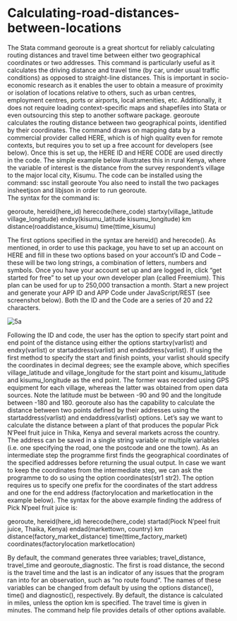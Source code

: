 # Calculating-road-distances-between-locations
The Stata command georoute  is a great shortcut for reliably calculating routing distances and travel time between either two geographical coordinates or two addresses. This command is particularly useful as it calculates the driving distance and travel time (by car, under usual traffic conditions) as opposed to straight-line distances. 
This is important in socio-economic research as it enables the user to obtain a measure of proximity or isolation of locations relative to others, such as urban centres, employment centres, ports or airports, local amenities, etc. 
Additionally, it does not require loading context-specific maps and shapefiles into Stata or even outsourcing this step to another software package. georoute calculates the routing distance between two geographical points, identified by their coordinates. The command draws on mapping data by a commercial provider called HERE, which is of high quality even for remote contexts, but requires you to set up a free account for developers (see below). Once this is set up, the HERE ID and HERE CODE are used directly in the code. 
The simple example below illustrates this in rural Kenya, where the variable of interest is the distance from the survey respondent’s village to the major local city, Kisumu. The code can be installed using the command:
ssc install georoute
You also need to install the two packages insheetjson and libjson in order to run georoute.  
The syntax for the command is: 

georoute, hereid(here_id) herecode(here_code) startxy(village_latitude village_longitude) endxy(kisumu_latitude kisumu_longitude) km distance(roaddistance_kisumu) time(ttime_kisumu)

The first options specified in the syntax are hereid() and herecode(). As mentioned, in order to use this package, you have to set up an account on HERE and fill in these two options based on your account’s ID and Code – these will be two long strings, a combination of letters, numbers and symbols. Once you have your account set up and are logged in, click “get started for free” to set up your own developer plan (called Freemium). This plan can be used for up to 250,000 transaction a month. Start a new project and generate your APP ID and APP Code under JavaScript/REST (see screenshot below). Both the ID and the Code are a series of 20 and 22 characters. 

![5a](https://github.com/csae-coders-corner/Calculating-road-distances-between-locations/assets/148211163/a8ba3d24-307b-457a-9bef-fd9a30775ee4)

Following the ID and code, the user has the option to specify start point and end point of the distance using either the options startxy(varlist) and endxy(varlist) or startaddress(varlist) and endaddress(varlist). If using the first method to specify the start and finish points, your varlist should specify the coordinates in decimal degrees; see the example above, which specifies village_latitude and village_longitude for the start point and kisumu_latitude and kisumu_longitude as the end point. The former was recorded using GPS equipment for each village, whereas the latter was obtained from open data sources. Note the latitude must be between -90 and 90 and the longitude between -180 and 180. 
georoute also has the capability to calculate the distance between two points defined by their addresses using the startaddress(varlist) and endaddress(varlist) options. Let’s say we want to calculate the distance between a plant of that produces the popular Pick N’Peel fruit juice in Thika, Kenya and several markets across the country. The address can be saved in a single string variable or multiple variables (i.e. one specifying the road, one the postcode and one the town). 
As an intermediate step the programme first finds the geographical coordinates of the specified addresses before returning the usual output. In case we want to keep the coordinates from the intermediate step, we can ask the programme to do so using the option coordinates(str1 str2). The option requires us to specify one prefix for the coordinates of the start address and one for the end address (factorylocation and marketlocation in the example below). 
The syntax for the above example finding the address of Pick N’peel fruit juice is:

georoute, hereid(here_id) herecode(here_code) startad(Piock N’peel fruit juice, Thaika, Kenya)  endad(markettown, country) km distance(factory_market_distance) time(ttime_factory_market) coordinates(factorylocation marketlocation) 

By default, the command generates three variables; travel_distance, travel_time and georoute_diagnostic. The first is road distance, the second is the travel time and the last is an indicator of any issues that the program ran into for an observation, such as “no route found”. The names of these variables can be changed from default by using the options distance(), time() and diagnostic(), respectively. By default, the distance is calculated in miles, unless the option km is specified. The travel time is given in minutes. The command help file provides details of other options available.
